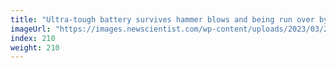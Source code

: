 ```yaml
---
title: "Ultra-tough battery survives hammer blows and being run over by a car"
imageUrl: "https://images.newscientist.com/wp-content/uploads/2023/03/29094149/SEI_150004914.jpg?width=600"
index: 210
weight: 210
---
```

